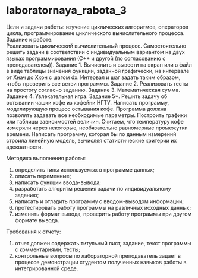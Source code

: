 # laboratornaya_rabota_3
Цели и задачи работы: изучение циклических алгоритмов, операторов 
цикла, программирование циклического вычислительного процесса. 
Задание к работе:  
Реализовать циклический вычислительный процесс. Самостоятельно 
решить задачи в соответствии с индивидуальным вариантом на двух языках 
программирования (С++ и другой (по согласованию с преподавателем)). 
Задание 1. Вычислить и вывести на экран или в файл в виде таблицы 
значения функции, заданной графически, на интервале от Xнач до Xкон с 
шагом dx. Интервал и шаг задать таким образом, чтобы проверить все ветви 
программы. 
Задание 2. Реализовать тесты на простоту согласно заданию. 
Задание 3. Математическая сумма. 
Задание 4. Увлекательная игра. 
Задание 5*. Решить задачу об остывании чашки кофе из кофейни НГТУ. 
Написать программу, моделирующую процесс остывания кофе. Программа 
должна позволять задавать все необходимые параметры. Построить графики 
или таблицы зависимостей величин. Считаем, что температуру кофе измеряли 
через некоторые, необязательно равномерные промежутки времени. Написать 
программу, которая бы по данным измерений строила линейную модель, 
вычисляя статистические критерии их адекватности. 
 
Методика выполнения работы: 
1. определить типы используемых в программе данных; 
2. описать переменные; 
3. написать функции ввода-вывода; 
4. разработать алгоритм решения задачи по индивидуальному заданию; 
5. написать и отладить программу с вводом-выводом информации; 
6. протестировать работу программы на различных исходных данных; 
7. изменить формат вывода, проверить работу программы при другом 
формате вывода. 
 
Требования к отчету: 
1. отчет должен содержать титульный лист, задание, текст 
программы с комментариями, тесты; 
2. контрольные вопросы по лабораторной преподаватель задает в 
процессе демонстрации студентом полученных навыков работы в 
интегрированной среде. 
